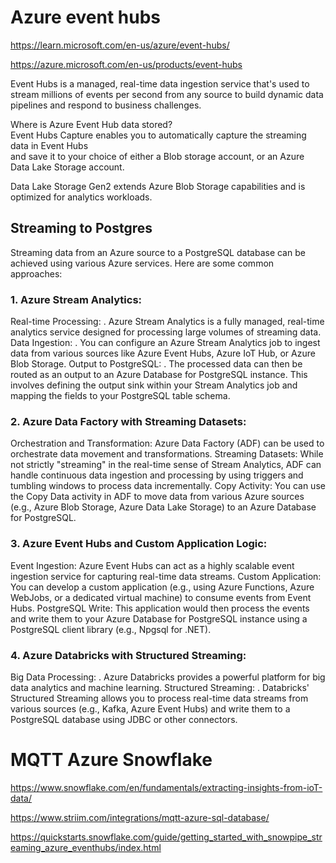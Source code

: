 # Azure event hubs


https://learn.microsoft.com/en-us/azure/event-hubs/

https://azure.microsoft.com/en-us/products/event-hubs

Event Hubs is a managed, real-time data ingestion service that's used to stream millions of events per second from any source to build dynamic data pipelines and respond to business challenges.

Where is Azure Event Hub data stored?  
Event Hubs Capture enables you to automatically capture the streaming data in Event Hubs  
and save it to your choice of either a Blob storage account, or an Azure Data Lake Storage account. 

Data Lake Storage Gen2 extends Azure Blob Storage capabilities and is optimized for analytics workloads.   


## Streaming to Postgres

Streaming data from an Azure source to a PostgreSQL database can be achieved using various Azure services. Here are some common approaches:

### 1. Azure Stream Analytics:
Real-time Processing:
.
Azure Stream Analytics is a fully managed, real-time analytics service designed for processing large volumes of streaming data.
Data Ingestion:
.
You can configure an Azure Stream Analytics job to ingest data from various sources like Azure Event Hubs, Azure IoT Hub, or Azure Blob Storage.
Output to PostgreSQL:
.
The processed data can then be routed as an output to an Azure Database for PostgreSQL instance. This involves defining the output sink within your Stream Analytics job and mapping the fields to your PostgreSQL table schema.
### 2. Azure Data Factory with Streaming Datasets:
Orchestration and Transformation:
Azure Data Factory (ADF) can be used to orchestrate data movement and transformations.
Streaming Datasets:
While not strictly "streaming" in the real-time sense of Stream Analytics, ADF can handle continuous data ingestion and processing by using triggers and tumbling windows to process data incrementally.
Copy Activity:
You can use the Copy Data activity in ADF to move data from various Azure sources (e.g., Azure Blob Storage, Azure Data Lake Storage) to an Azure Database for PostgreSQL.
### 3. Azure Event Hubs and Custom Application Logic:
Event Ingestion:
Azure Event Hubs can act as a highly scalable event ingestion service for capturing real-time data streams.
Custom Application:
You can develop a custom application (e.g., using Azure Functions, Azure WebJobs, or a dedicated virtual machine) to consume events from Event Hubs.
PostgreSQL Write:
This application would then process the events and write them to your Azure Database for PostgreSQL instance using a PostgreSQL client library (e.g., Npgsql for .NET).
### 4. Azure Databricks with Structured Streaming:
Big Data Processing:
.
Azure Databricks provides a powerful platform for big data analytics and machine learning.
Structured Streaming:
.
Databricks' Structured Streaming allows you to process real-time data streams from various sources (e.g., Kafka, Azure Event Hubs) and write them to a PostgreSQL database using JDBC or other connectors.

# MQTT Azure Snowflake

https://www.snowflake.com/en/fundamentals/extracting-insights-from-ioT-data/


https://www.striim.com/integrations/mqtt-azure-sql-database/

https://quickstarts.snowflake.com/guide/getting_started_with_snowpipe_streaming_azure_eventhubs/index.html

